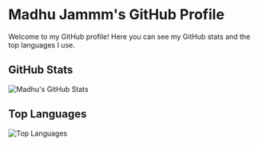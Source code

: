 # Madhu Jammm's GitHub Profile

Welcome to my GitHub profile! Here you can see my GitHub stats and the top languages I use.

## GitHub Stats
![Madhu's GitHub Stats](https://github-readme-stats.vercel.app/api?username=madhujammm&show_icons=true&theme=radical)

## Top Languages
![Top Languages](https://github-readme-stats.vercel.app/api/top-langs/?username=madhujammm&layout=compact&theme=radical)

